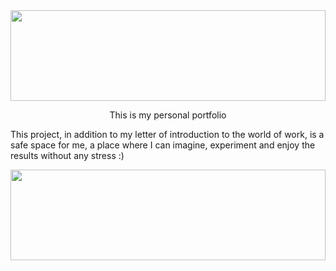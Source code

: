 <img src="https://capsule-render.vercel.app/api?type=waving&color=gradient&height=100&section=header" width="100%" height="145"/>

<p align="center"> This is my personal portfolio </p>

<p>
This project, in addition to my letter of introduction to the world of work, is a safe space for me, a place where I can imagine, experiment and enjoy the results without any stress :) 
</p>

<img src="https://capsule-render.vercel.app/api?type=waving&color=gradient&height=100&section=footer" width="100%" height="145"/>